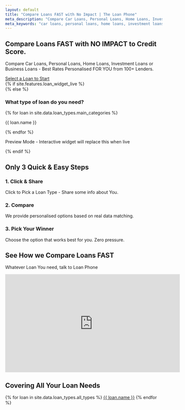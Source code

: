 ```yaml
---
layout: default
title: "Compare Loans FAST with No Impact | The Loan Phone"
meta_description: "Compare Car Loans, Personal Loans, Home Loans, Investment Loans, or Business Loans with zero impact on your credit score. Best personalised rates from 100+ lenders."
meta_keywords: "car loans, personal loans, home loans, investment loans, business loans, refinance, best loan rates"
---
```


<section class="bg-[var(--bg-accent)] py-20 md:py-32 transition-colors duration-300">
  <div class="container mx-auto px-6 grid md:grid-cols-2 gap-12 items-center">
    <div class="text-center md:text-left">
      <h1 class="text-4xl md:text-6xl font-extrabold text-[var(--text-primary)] leading-tight mb-4 animate-on-scroll">
        Compare Loans <span class="brand-red">FAST</span> with NO IMPACT to Credit Score.
      </h1>
      <p class="text-lg text-[var(--text-secondary)] mb-8 max-w-xl mx-auto md:mx-0 animate-on-scroll delay-1">
        Compare Car Loans, Personal Loans, Home Loans, Investment Loans or Business Loans - Best Rates Personalised FOR YOU from 100+ Lenders.
      </p>
      <a href="#loan-selector" class="inline-block bg-brand-red text-white font-bold text-lg px-8 py-4 rounded-lg shadow-xl hover:bg-brand-red-dark transition-transform duration-300 transform hover:scale-105 animate-on-scroll delay-2">
        Select a Loan to Start
      </a>
    </div>
    <div id="loan-selector">
      {% if site.features.loan_widget_live %}
        <!-- Live Widget -->
        <div id="repaymentWidget"></div>
        <script>
        (function () {
          const params = new Proxy(new URLSearchParams(window.location.search), {
            get: (searchParams, prop) => searchParams.get(prop),
          });
          if (params.partnerId) {
            localStorage.setItem("externalPartnerId", params.partnerId);
          } else {
            localStorage.setItem("externalPartnerId", "{{ site.features.partner_id }}");
          }
          localStorage.setItem("sourceUrl", "{{ site.features.source_url }}");
          localStorage.setItem("source", "{{ site.company.name }}");
          localStorage.setItem("targetSystem", "SKYNET");
          localStorage.setItem("countryCode", "AU");
        })();
        </script>
        <script src="{{ site.features.widget_js }}"></script>
        <link href="{{ site.features.widget_css }}" rel="stylesheet" />
      {% else %}
        <!-- Visual Placeholder -->
        <div class="bg-[var(--bg-primary)] p-4 sm:p-8 rounded-2xl shadow-2xl animate-on-scroll delay-3">
          <h3 class="text-xl font-bold text-center mb-4 text-[var(--text-primary)]">What type of loan do you need?</h3>
          <div class="grid grid-cols-2 sm:grid-cols-3 gap-4">
            {% for loan in site.data.loan_types.main_categories %}
              <div class="text-center p-4 bg-[var(--bg-secondary)] rounded-lg hover:shadow-md transition-shadow cursor-default">
                <i class="{{ loan.icon }} text-3xl brand-red mb-2"></i>
                <p class="font-semibold text-sm text-[var(--text-secondary)]">{{ loan.name }}</p>
              </div>
            {% endfor %}
          </div>
          <div class="mt-4 text-center">
            <p class="text-xs text-[var(--text-secondary)] opacity-75">
              <i class="fas fa-eye"></i> Preview Mode - Interactive widget will replace this when live
            </p>
          </div>
        </div>
      {% endif %}
    </div>
  </div>
</section>

<section id="how-it-works" class="py-20 bg-[var(--bg-secondary)] transition-colors duration-300">
  <div class="container mx-auto px-6 text-center">
    <h2 class="text-3xl font-bold mb-4 animate-on-scroll">Only 3 Quick & Easy Steps</h2>
    <div class="grid md:grid-cols-3 gap-10 mt-12">
      <div class="flex flex-col items-center animate-on-scroll delay-1">
        <div class="bg-red-100 p-6 rounded-full mb-4">
          <i class="fa-solid fa-hand-pointer text-4xl brand-red"></i>
        </div>
        <h3 class="text-xl font-bold mb-2">1. Click & Share</h3>
        <p class="text-[var(--text-secondary)]">Click to Pick a Loan Type - Share some info about You.</p>
      </div>
      <div class="flex flex-col items-center animate-on-scroll delay-2">
        <div class="bg-red-100 p-6 rounded-full mb-4">
          <i class="fa-solid fa-right-left text-4xl brand-red"></i>
        </div>
        <h3 class="text-xl font-bold mb-2">2. Compare</h3>
        <p class="text-[var(--text-secondary)]">We provide personalised options based on real data matching.</p>
      </div>
      <div class="flex flex-col items-center animate-on-scroll delay-3">
        <div class="bg-red-100 p-6 rounded-full mb-4">
          <i class="fa-solid fa-trophy text-4xl brand-red"></i>
        </div>
        <h3 class="text-xl font-bold mb-2">3. Pick Your Winner</h3>
        <p class="text-[var(--text-secondary)]">Choose the option that works best for you. Zero pressure.</p>
      </div>
    </div>
  </div>
</section>

<section class="py-20 bg-gray-900 text-white">
  <div class="container mx-auto px-6 text-center">
    <h2 class="text-3xl font-bold mb-4 animate-on-scroll">See How we Compare Loans <span class="brand-red">FAST</span></h2>
    <p class="text-gray-300 max-w-3xl mx-auto mb-8 animate-on-scroll delay-1">Whatever Loan You need, talk to Loan Phone</p>
    <div class="aspect-video max-w-4xl mx-auto bg-black rounded-lg shadow-2xl overflow-hidden animate-on-scroll delay-2">
      <iframe width="560" height="315" src="https://www.youtube.com/embed/6skCwdEYgPc?si=EzTFEyOQ9SLzpVhJ" title="YouTube video player" frameborder="0" allow="accelerometer; autoplay; clipboard-write; encrypted-media; gyroscope; picture-in-picture; web-share" allowfullscreen class="w-full h-full"></iframe>
    </div>
  </div>
</section>

<section id="loan-types" class="py-20 bg-[var(--bg-secondary)] transition-colors duration-300">
  <div class="container mx-auto px-6">
    <h2 class="text-3xl font-bold text-center mb-12 animate-on-scroll">Covering All Your Loan Needs</h2>
    <div class="grid grid-cols-2 sm:grid-cols-3 md:grid-cols-4 lg:grid-cols-5 gap-8 text-center text-[var(--text-secondary)] animate-on-scroll delay-1">
      {% for loan in site.data.loan_types.all_types %}
        <a href="{{ site.baseurl }}{{ loan.url }}" class="hover:brand-red font-semibold">{{ loan.name }}</a>
      {% endfor %}
    </div>
  </div>
</section>
